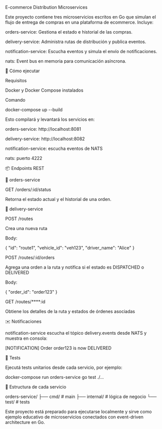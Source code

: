 E-commerce Distribution Microservices

Este proyecto contiene tres microservicios escritos en Go que simulan el flujo de entrega de compras en una plataforma de ecommerce. Incluye:

orders-service: Gestiona el estado e historial de las compras.

delivery-service: Administra rutas de distribución y publica eventos.

notification-service: Escucha eventos y simula el envío de notificaciones.

nats: Event bus en memoria para comunicación asíncrona.

🚀 Cómo ejecutar

Requisitos

Docker y Docker Compose instalados

Comando

docker-compose up --build

Esto compilará y levantará los servicios en:

orders-service: http://localhost:8081

delivery-service: http://localhost:8082

notification-service: escucha eventos de NATS

nats: puerto 4222

📦 Endpoints REST

🛒 orders-service

GET /orders/:id/status

Retorna el estado actual y el historial de una orden.

🚚 delivery-service

POST /routes

Crea una nueva ruta

Body:

{
  "id": "route1",
  "vehicle_id": "veh123",
  "driver_name": "Alice"
}

POST /routes/:id/orders

Agrega una orden a la ruta y notifica si el estado es DISPATCHED o DELIVERED

Body:

{
  "order_id": "order123"
}

GET /routes/****:id

Obtiene los detalles de la ruta y estados de órdenes asociadas

✉️ Notificaciones

notification-service escucha el tópico delivery.events desde NATS y muestra en consola:

[NOTIFICATION] Order order123 is now DELIVERED

🧪 Tests

Ejecutá tests unitarios desde cada servicio, por ejemplo:

docker-compose run orders-service go test ./...

📂 Estructura de cada servicio

orders-service/
├── cmd/          # main
├── internal/     # lógica de negocio
└── test/         # tests

Este proyecto está preparado para ejecutarse localmente y sirve como ejemplo educativo de microservicios conectados con event-driven architecture en Go.

